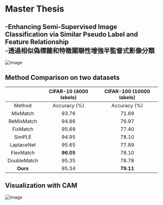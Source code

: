 # Master Thesis
## -Enhancing Semi-Supervised Image Classification via Similar Pseudo Label and Feature Relationship<br>-透過相似偽標籤和特徵關聯性增強半監督式影像分類
![image](https://user-images.githubusercontent.com/59983036/186312150-9707901f-aa44-4800-982e-5d39f05f684c.png)
## Method Comparison on two datasets
|                    |       CIFAR-10 (4000 labels)      |       CIFAR-100 (10000 labels)    |
|:------------------:|:-------------------:|:-------------------:|
|        Method      |     Accuracy (%)    |     Accuracy (%)    |
|       MixMatch     |         93.76       |         71.69       |
|      ReMixMatch    |         94.86       |         76.97       |
|       FixMatch     |         95.69       |         77.40       |
|        SimPLE      |         94.95       |         78.10       |
|      LaplaceNet    |         95.65       |         77.89       |
|      FlexMatch     |   **96.05**  |         78.10       |
|     DoubleMatch    |         95.35       |         78.78       |
|   **Ours**  |         95.34       |   **79.11**  |

## Visualization with CAM
![image](https://user-images.githubusercontent.com/59983036/186315923-67e651d0-ed1a-4887-8947-2294d0728d49.png)

